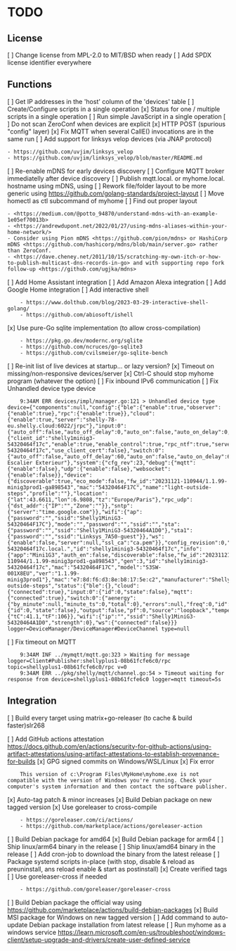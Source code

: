 TODO
====

License
-------

[ ] Change license from MPL-2.0 to MIT/BSD when ready
[ ] Add SPDX license identifier everywhere

Functions
---------

[ ] Get IP addresses in the 'host' column of the 'devices' table
[ ] Create/Configure scripts in a single operation
[x] Status for one / multiple scripts in a single operation
[ ] Run simple JavaScript in a single operation
[ ] Do not scan ZeroConf when devices are explicit
[x] HTTP POST (spurious "config" layer)
[x] Fix MQTT when several CallE() invocations are in the same run
[ ] Add support for linksys velop devices (via JNAP protocol) 

    - https://github.com/uvjim/linksys_velop
    - https://github.com/uvjim/linksys_velop/blob/master/README.md

[ ] Re-enable mDNS for early devices discovery
[ ] Configure MQTT broker immediatelly after device discovery
[ ] Publish mqtt.local. or myhome.local. hostname using mDNS, using
[ ] Rework file/folder layout to be more generic using <https://github.com/golang-standards/project-layout>
[ ] Move homectl as ctl subcommand of myhome
[ ] Find out proper layout

    - <https://medium.com/@potto_94870/understand-mdns-with-an-example-1e05ef70013b>
    - <https://andrewdupont.net/2022/01/27/using-mdns-aliases-within-your-home-network/>
    - Consider using Pion mDNS <https://github.com/pion/mdns> or HashiCorp mDNS <https://github.com/hashicorp/mdns/blob/main/server.go> rather than ZeroConf.
    - <https://dave.cheney.net/2011/10/15/scratching-my-own-itch-or-how-to-publish-multicast-dns-records-in-go> and with supporting repo fork follow-up <https://github.com/ugjka/mdns>

[ ] Add Home Assistant integration
[ ] Add Amazon Alexa integration
[ ] Add Google Home integration
[ ] Add interactive shell

        - https://www.dolthub.com/blog/2023-03-29-interactive-shell-golang/
        - https://github.com/abiosoft/ishell

[x] Use pure-Go sqlite implementation (to allow cross-compilation)

        - https://pkg.go.dev/modernc.org/sqlite
        - https://github.com/ncruces/go-sqlite3
        - https://github.com/cvilsmeier/go-sqlite-bench

[ ] Re-init list of live devices at startup... or lazy version?
[x] Timeout on missing/non-responsive devices/server
[x] Ctrl-C should stop myhome program (whatever the option)
[ ] Fix inbound IPv6 communication
[ ] Fix Unhandled device type device

        9:34AM ERR devices/impl/manager.go:121 > Unhandled device type device={"components":null,"config":{"ble":{"enable":true,"observer":{"enable":true},"rpc":{"enable":true}},"cloud":{"enable":true,"server":"shelly-78-eu.shelly.cloud:6022/jrpc"},"input:0":{"auto_off":false,"auto_off_delay":0,"auto_on":false,"auto_on_delay":0,"id":0,"in_mode":"","initial_state":"","name":null},"mqtt":{"client_id":"shelly1minig3-54320464f17c","enable":true,"enable_control":true,"rpc_ntf":true,"server":"192.168.1.2:1883","status_ntf":true,"topic_prefix":"shelly1minig3-54320464f17c","use_client_cert":false},"switch:0":{"auto_off":false,"auto_off_delay":60,"auto_on":false,"auto_on_delay":60,"id":0,"in_mode":"follow","initial_state":"off","name":"Lumière Escalier Exterieur"},"system":{"cfg_rev":23,"debug":{"mqtt":{"enable":false},"udp":{"enable":false},"websocket":{"enable":false}},"device":{"discoverable":true,"eco_mode":false,"fw_id":"20231121-110944/1.1.99-minig3prod1-ga898543","mac":"54320464F17C","name":"light-outside-steps","profile":""},"location":{"lat":43.6611,"lon":6.9808,"tz":"Europe/Paris"},"rpc_udp":{"dst_addr":{"IP":"","Zone":""}},"sntp":{"server":"time.google.com"}},"wifi":{"ap":{"password":"","ssid":"Shelly1MiniG3-54320464F17C"},"mode":"","password":"","ssid":"","sta":{"password":"","ssid":"Shelly1MiniG3-54320464A1D0"},"sta1":{"password":"","ssid":"Linksys_7A50-guest"}},"ws":{"enable":false,"server":null,"ssl_ca":"ca.pem"}},"config_revision":0,"host":"shelly1minig3-54320464f17c.local.","id":"shelly1minig3-54320464f17c","info":{"app":"Mini1G3","auth_en":false,"discoverable":false,"fw_id":"20231121-110944/1.1.99-minig3prod1-ga898543","gen":3,"id":"shelly1minig3-54320464f17c","mac":"54320464F17C","model":"S3SW-001X8EU","ver":"1.1.99-minig3prod1"},"mac":"e7:8d:f6:d3:8e:b8:17:5e:c2","manufacturer":"Shelly","name":"light-outside-steps","status":{"ble":{},"cloud":{"connected":true},"input:0":{"id":0,"state":false},"mqtt":{"connected":true},"switch:0":{"aenergy":{"by_minute":null,"minute_ts":0,"total":0},"errors":null,"freq":0,"id":0,"input":{"id":0,"state":false},"output":false,"pf":0,"source":"loopback","temperature":{"tC":41.1,"tF":106}},"wifi":{"ip":"","ssid":"Shelly1MiniG3-54320464A1D0","strength":0},"ws":{"connected":false}}} logger=DeviceManager/DeviceManager#DeviceChannel type=null
 [ ] Fix timeout on MQTT

        9:34AM INF ../mymqtt/mqtt.go:323 > Waiting for message logger=Client#Publisher:shellyplus1-08b61fcfe6c0/rpc topic=shellyplus1-08b61fcfe6c0/rpc v=0
        9:34AM ERR ../pkg/shelly/mqtt/channel.go:54 > Timeout waiting for response from device=shellyplus1-08b61fcfe6c0 logger=mqtt timeout=5s

Integration
-----------

[ ] Build every target using matrix+go-releaser (to cache & build faster)slr268

[ ] Add GitHub actions attestation <https://docs.github.com/en/actions/security-for-github-actions/using-artifact-attestations/using-artifact-attestations-to-establish-provenance-for-builds>
[x] GPG signed commits on Windows/WSL/Linux
[x] Fix error

        This version of c:\Program Files\MyHome\myhome.exe is not compatible with the version of Windows you're running. Check your computer's system information and then contact the software publisher.
        
[x] Auto-tag patch & minor increases
[x] Build Debian package on new tagged version
[x] Use goreleaser to cross-compile

        - https://goreleaser.com/ci/actions/
        - https://github.com/marketplace/actions/goreleaser-action

[ ] Build Debian package for amd64
[x] Build Debian package for arm64
[ ] Ship linux/arm64 binary in the release
[ ] Ship linux/amd64 binary in the release
[ ] Add cron-job to download the binary from the latest release
[ ] Package systemd scripts in-place (with stop, disable & reload as preuninstall, ans reload enable & start as postinstall)
[x] Create verified tags
[ ] Use goreleaser-cross if needed

        - https://github.com/goreleaser/goreleaser-cross

[ ] Build Debian package the official way using <https://github.com/marketplace/actions/build-debian-packages>
[x] Build MSI package for Windows on new tagged version
[ ] Add command to auto-update Debian package installation from latest release
[ ] Run myhome as a windows service <https://learn.microsoft.com/en-us/troubleshoot/windows-client/setup-upgrade-and-drivers/create-user-defined-service>

